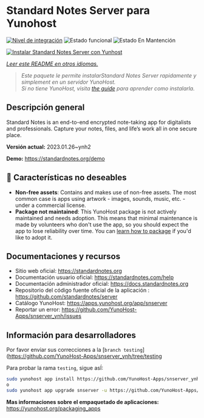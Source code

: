 <!--
Este archivo README esta generado automaticamente<https://github.com/YunoHost/apps/tree/master/tools/readme_generator>
No se debe editar a mano.
-->

# Standard Notes Server para Yunohost

[![Nivel de integración](https://dash.yunohost.org/integration/snserver.svg)](https://dash.yunohost.org/appci/app/snserver) ![Estado funcional](https://ci-apps.yunohost.org/ci/badges/snserver.status.svg) ![Estado En Mantención](https://ci-apps.yunohost.org/ci/badges/snserver.maintain.svg)

[![Instalar Standard Notes Server con Yunhost](https://install-app.yunohost.org/install-with-yunohost.svg)](https://install-app.yunohost.org/?app=snserver)

*[Leer este README en otros idiomas.](./ALL_README.md)*

> *Este paquete le permite instalarStandard Notes Server rapidamente y simplement en un servidor YunoHost.*  
> *Si no tiene YunoHost, visita [the guide](https://yunohost.org/install) para aprender como instalarla.*

## Descripción general

Standard Notes is an end-to-end encrypted note-taking app for digitalists and professionals. Capture your notes, files, and life’s work all in one secure place.


**Versión actual:** 2023.01.26~ynh2

**Demo:** <https://standardnotes.org/demo>
## :red_circle: Características no deseables

- **Non-free assets**: Contains and makes use of non-free assets. The most common case is apps using artwork - images, sounds, music, etc. - under a commercial license.
- **Package not maintained**: This YunoHost package is not actively maintained and needs adoption. This means that minimal maintenance is made by volunteers who don't use the app, so you should expect the app to lose reliability over time. You can [learn how to package](https://yunohost.org/packaging_apps_intro) if you'd like to adopt it.

## Documentaciones y recursos

- Sitio web oficial: <https://standardnotes.org>
- Documentación usuario oficial: <https://standardnotes.com/help>
- Documentación administrador oficial: <https://docs.standardnotes.org>
- Repositorio del código fuente oficial de la aplicación : <https://github.com/standardnotes/server>
- Catálogo YunoHost: <https://apps.yunohost.org/app/snserver>
- Reportar un error: <https://github.com/YunoHost-Apps/snserver_ynh/issues>

## Información para desarrolladores

Por favor enviar sus correcciones a la [`branch testing`](https://github.com/YunoHost-Apps/snserver_ynh/tree/testing

Para probar la rama `testing`, sigue asÍ:

```bash
sudo yunohost app install https://github.com/YunoHost-Apps/snserver_ynh/tree/testing --debug
o
sudo yunohost app upgrade snserver -u https://github.com/YunoHost-Apps/snserver_ynh/tree/testing --debug
```

**Mas informaciones sobre el empaquetado de aplicaciones:** <https://yunohost.org/packaging_apps>
